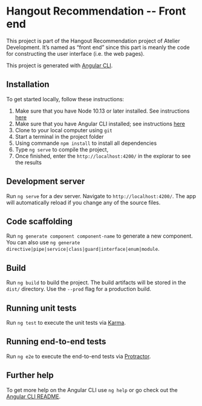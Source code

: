 # Hangout Recommendation -- Front end

This project is part of the Hangout Recommendation project of Atelier Development. It’s named as “front end” since this part is meanly the code for constructing the user interface (i.e. the web pages).

This project is generated with [Angular CLI](https://github.com/angular/angular-cli/blob/master/README.md).

## Installation
To get started locally, follow these instructions:

1. Make sure that you have Node 10.13 or later installed. See instructions [here](https://nodejs.org/en/download/)
1. Make sure that you have Angular CLI installed; see instructions [here](https://angular.io/guide/setup-local)
1. Clone to your local computer using `git`
1. Start a terminal in the project folder
1. Using commande `npm install` to install all dependencies
1. Type `ng serve` to compile the project, 
1. Once finished, enter the `http://localhost:4200/` in the explorar to see the results

## Development server

Run `ng serve` for a dev server. Navigate to `http://localhost:4200/`. The app will automatically reload if you change any of the source files.

## Code scaffolding

Run `ng generate component component-name` to generate a new component. You can also use `ng generate directive|pipe|service|class|guard|interface|enum|module`.

## Build

Run `ng build` to build the project. The build artifacts will be stored in the `dist/` directory. Use the `--prod` flag for a production build.

## Running unit tests

Run `ng test` to execute the unit tests via [Karma](https://karma-runner.github.io).

## Running end-to-end tests

Run `ng e2e` to execute the end-to-end tests via [Protractor](http://www.protractortest.org/).

## Further help

To get more help on the Angular CLI use `ng help` or go check out the [Angular CLI README](https://github.com/angular/angular-cli/blob/master/README.md).
